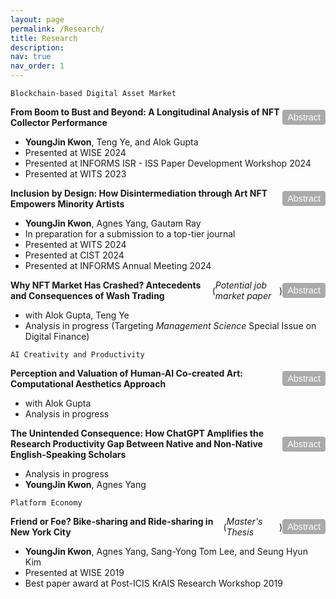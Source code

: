 ```yaml
---
layout: page
permalink: /Research/
title: Research
description:
nav: true
nav_order: 1
---
```


<!-- 1) Styles for the container, the title+button row, and the abstract button -->
<style>
  .paper-container {
    margin-bottom: 10px; /* Space between papers */
  }
  .paper-title-line {
    display: flex;
    justify-content: space-between; /* Title on left, button on right */
    align-items: center;
    margin-bottom: 4px;            /* Slight spacing below the line */
  }
  .abstract-button {
    background-color: #aaa;  /* Gray background */
    color: #ffffff;          /* White text */
    border: none;            /* Remove default border */
    border-radius: 4px;      /* Slightly round corners */
    padding: 4px 8px;        /* Spacing inside the button */
    cursor: pointer;
    font-size: 0.9rem;
    font-family: sans-serif;
  }
  .abstract-button:hover {
    background-color: #888;  /* Darker gray on hover */
  }
</style>

<!-- 2) Simple JavaScript toggle function -->
<script>
function toggleAbstract(id) {
  const element = document.getElementById(id);
  element.style.display = (element.style.display === "none") ? "block" : "none";
}
</script>

`Blockchain-based Digital Asset Market`

<!-- Paper 1 -->
<div class="paper-container">
  <div class="paper-title-line">
    <b>From Boom to Bust and Beyond: A Longitudinal Analysis of NFT Collector Performance</b>
    <button class="abstract-button" onclick="toggleAbstract('abstract1')">Abstract</button>
  </div>
  <ul>
    <li><b>YoungJin Kwon</b>, Teng Ye, and Alok Gupta</li>
    <li>Presented at WISE 2024</li>
    <li>Presented at INFORMS ISR - ISS Paper Development Workshop 2024</li>
    <li>Presented at WITS 2023</li>
  </ul>

  <div id="abstract1" style="display: none; margin-top: 5px;">
    <p>This paper explores how...</p>
  </div>
</div>

<!-- Paper 2 -->
<div class="paper-container">
  <div class="paper-title-line">
    <b>Inclusion by Design: How Disintermediation through Art NFT Empowers Minority Artists</b>
    <button class="abstract-button" onclick="toggleAbstract('abstract2')">Abstract</button>
  </div>
  <ul>
    <li><b>YoungJin Kwon</b>, Agnes Yang, Gautam Ray</li>
    <li>In preparation for a submission to a top-tier journal</li>
    <li>Presented at WITS 2024</li>
    <li>Presented at CIST 2024</li>
    <li>Presented at INFORMS Annual Meeting 2024</li>
  </ul>

  <div id="abstract2" style="display: none; margin-top: 5px;">
    <p>This paper examines...</p>
  </div>
</div>

<!-- Paper 3 -->
<div class="paper-container">
  <div class="paper-title-line">
    <b>Why NFT Market Has Crashed? Antecedents and Consequences of Wash Trading</b> (<i>Potential job market paper</i>)
    <button class="abstract-button" onclick="toggleAbstract('abstract3')">Abstract</button>
  </div>
  <ul>
    <li>with Alok Gupta, Teng Ye</li>
    <li>Analysis in progress (Targeting <i>Management Science</i> Special Issue on Digital Finance)</li>
  </ul>

  <div id="abstract3" style="display: none; margin-top: 5px;">
    <p>Abstract coming soon...</p>
  </div>
</div>

`AI Creativity and Productivity`

<!-- Paper 4 -->
<div class="paper-container">
  <div class="paper-title-line">
    <b>Perception and Valuation of Human-AI Co-created Art: Computational Aesthetics Approach</b>
    <button class="abstract-button" onclick="toggleAbstract('abstract4')">Abstract</button>
  </div>
  <ul>
    <li>with Alok Gupta</li>
    <li>Analysis in progress</li>
  </ul>

  <div id="abstract4" style="display: none; margin-top: 5px;">
    <p>Abstract coming soon...</p>
  </div>
</div>

<!-- Paper 5 -->
<div class="paper-container">
  <div class="paper-title-line">
    <b>The Unintended Consequence: How ChatGPT Amplifies the Research Productivity Gap Between Native and Non-Native English-Speaking Scholars</b>
    <button class="abstract-button" onclick="toggleAbstract('abstract5')">Abstract</button>
  </div>
  <ul>
    <li>Analysis in progress</li>
    <li><b>YoungJin Kwon</b>, Agnes Yang</li>
  </ul>

  <div id="abstract5" style="display: none; margin-top: 5px;">
    <p>Abstract coming soon...</p>
  </div>
</div>

`Platform Economy`

<!-- Paper 6 -->
<div class="paper-container">
  <div class="paper-title-line">
    <b>Friend or Foe? Bike-sharing and Ride-sharing in New York City</b> (<i>Master's Thesis</i>)
    <button class="abstract-button" onclick="toggleAbstract('abstract6')">Abstract</button>
  </div>
  <ul>
    <li><b>YoungJin Kwon</b>, Agnes Yang, Sang-Yong Tom Lee, and Seung Hyun Kim</li>
    <li>Presented at WISE 2019</li>
    <li>Best paper award at Post-ICIS KrAIS Research Workshop 2019</li>
  </ul>

  <div id="abstract6" style="display: none; margin-top: 5px;">
    <p>This research investigates...</p>
  </div>
</div>

